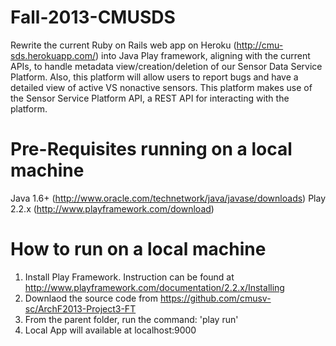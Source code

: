 Fall-2013-CMUSDS
================

Rewrite the current Ruby on Rails web app on Heroku (http://cmu-sds.herokuapp.com/) into Java Play framework, aligning with the current APIs, to handle metadata view/creation/deletion of our Sensor Data Service Platform. Also, this platform will allow users to report bugs and have a detailed view of active VS nonactive sensors. This platform makes use of the Sensor Service Platform API, a REST API for interacting with the platform.

Pre-Requisites running on a local machine
============
Java 1.6+ (http://www.oracle.com/technetwork/java/javase/downloads)
Play 2.2.x (http://www.playframework.com/download)


How to run on a local machine
=============
1. Install Play Framework. Instruction can be found at http://www.playframework.com/documentation/2.2.x/Installing
2. Downlaod the source code from https://github.com/cmusv-sc/ArchF2013-Project3-FT
3. From the parent folder, run the command: 'play run'
4. Local App will available at localhost:9000
